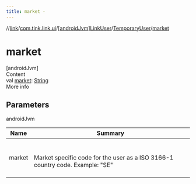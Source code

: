 ```yaml
---
title: market -
---
```

//[link](../../../index.md)/[com.tink.link.ui](../../index.md)/[[androidJvm]LinkUser](../index.md)/[TemporaryUser](index.md)/[market](market.md)



# market  
[androidJvm]  
Content  
val [market](market.md): [String](https://kotlinlang.org/api/latest/jvm/stdlib/kotlin/-string/index.html)  
More info  


## Parameters  
  
androidJvm  
  
|  Name|  Summary| 
|---|---|
| <a name="com.tink.link.ui/LinkUser.TemporaryUser/market/#/PointingToDeclaration/"></a>market| <a name="com.tink.link.ui/LinkUser.TemporaryUser/market/#/PointingToDeclaration/"></a><br><br>Market specific code for the user as a ISO 3166-1 country code. Example: "SE"<br><br>
  
  



